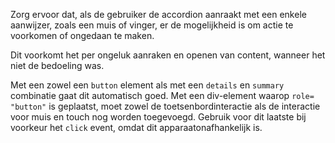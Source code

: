 <!-- @license CC0-1.0 -->

Zorg ervoor dat, als de gebruiker de accordion aanraakt met een enkele aanwijzer, zoals een muis of vinger, er de mogelijkheid is om actie te voorkomen of ongedaan te maken.

Dit voorkomt het per ongeluk aanraken en openen van content, wanneer het niet de bedoeling was.

Met een zowel een `button` element als met een `details` en `summary` combinatie gaat dit automatisch goed. Met een div-element waarop `role= "button"` is geplaatst, moet zowel de toetsenbordinteractie als de interactie voor muis en touch nog worden toegevoegd. Gebruik voor dit laatste bij voorkeur het `click` event, omdat dit apparaatonafhankelijk is.
